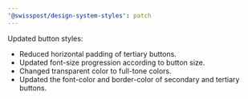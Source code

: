```yaml
---
'@swisspost/design-system-styles': patch
---
```


Updated button styles:

- Reduced horizontal padding of tertiary buttons.
- Updated font-size progression according to button size.
- Changed transparent color to full-tone colors.
- Updated the font-color and border-color of secondary and tertiary buttons.

